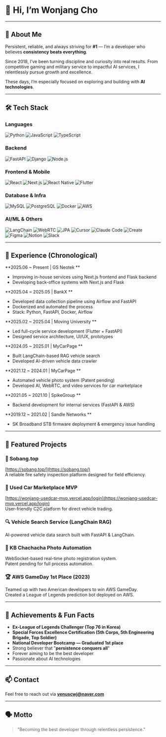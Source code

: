 
# 👋 Hi, I’m Wonjang Cho

---

## 🚀 About Me

Persistent, reliable, and always striving for **#1** — I’m a developer who believes **consistency beats everything**.

Since 2018, I’ve been turning discipline and curiosity into real results. From competitive gaming and military service to impactful AI services, I relentlessly pursue growth and excellence.

These days, I’m especially focused on exploring and building with **AI technologies**.

---

## 🛠️ Tech Stack

### Languages  
![Python](https://img.shields.io/badge/Python-3776AB?style=flat&logo=python&logoColor=white)
![JavaScript](https://img.shields.io/badge/JavaScript-F7DF1E?style=flat&logo=javascript&logoColor=black)
![TypeScript](https://img.shields.io/badge/TypeScript-3178C6?style=flat&logo=typescript&logoColor=white)

### Backend  
![FastAPI](https://img.shields.io/badge/FastAPI-009688?style=flat&logo=fastapi&logoColor=white)
![Django](https://img.shields.io/badge/Django-092E20?style=flat&logo=django&logoColor=white)
![Node.js](https://img.shields.io/badge/Node.js-339933?style=flat&logo=nodedotjs&logoColor=white)

### Frontend & Mobile  
![React](https://img.shields.io/badge/React-61DAFB?style=flat&logo=react&logoColor=black)
![Next.js](https://img.shields.io/badge/Next.js-000000?style=flat&logo=nextdotjs&logoColor=white)
![React Native](https://img.shields.io/badge/React_Native-61DAFB?style=flat&logo=react&logoColor=black)
![Flutter](https://img.shields.io/badge/Flutter-02569B?style=flat&logo=flutter&logoColor=white)

### Database & Infra  
![MySQL](https://img.shields.io/badge/MySQL-4479A1?style=flat&logo=mysql&logoColor=white)
![PostgreSQL](https://img.shields.io/badge/PostgreSQL-4169E1?style=flat&logo=postgresql&logoColor=white)
![Docker](https://img.shields.io/badge/Docker-2496ED?style=flat&logo=docker&logoColor=white)
![AWS](https://img.shields.io/badge/AWS-232F3E?style=flat&logo=amazonaws&logoColor=white)

### AI/ML & Others  
![LangChain](https://img.shields.io/badge/LangChain-000?style=flat&logo=langchain&logoColor=white)
![WebRTC](https://img.shields.io/badge/WebRTC-333333?style=flat&logo=webrtc&logoColor=white)
![JPA](https://img.shields.io/badge/JPA-007396?style=flat)
![Cursor](https://img.shields.io/badge/Cursor-000000?style=flat)
![Claude Code](https://img.shields.io/badge/Claude_Code-000000?style=flat)
![Create](https://img.shields.io/badge/Create-000000?style=flat)
![Figma](https://img.shields.io/badge/Figma-F24E1E?style=flat&logo=figma&logoColor=white)
![Notion](https://img.shields.io/badge/Notion-000000?style=flat&logo=notion&logoColor=white)
![Slack](https://img.shields.io/badge/Slack-4A154B?style=flat&logo=slack&logoColor=white)

---

## 💼 Experience (Chronological)

**2025.06 ~ Present | GS Neotek **  
- Improving in-house services using Next.js frontend and Flask backend
- Developing back-office systems with Next.js and Flask

**2025.04 ~ 2025.05 | BankX **
- Developed data collection pipeline using Airflow and FastAPI
- Dockerized and automated the process
- Stack: Python, FastAPI, Docker, Airflow

**2025.02 ~ 2025.04 | Moving University **  
- Led full-cycle service development (Flutter + FastAPI)  
- Designed service architecture, UI/UX, prototypes 

**2024.05 ~ 2025.01 | MyCarPage **  
- Built LangChain-based RAG vehicle search  
- Developed AI-driven vehicle data crawler  

**2021.12 ~ 2024.01 | MyCarPage **  
- Automated vehicle photo system (Patent pending)  
- Developed AI, WebRTC, and video services for car marketplace  

**2021.05 ~ 2021.10 | SpikeGroup **  
- Backend development for internal services (FastAPI & AWS)  

**2019.12 ~ 2021.02 | Sandle Networks **  
- SK Broadband STB firmware deployment & emergency issue handling  

---

## 🌟 Featured Projects

### 🧯 Sobang.top  
[https://sobang.top/](https://sobang.top/)  
A reliable fire safety inspection platform designed for field efficiency.  

### 🚗 Used Car Marketplace MVP  
[https://wonjang-usedcar-mvp.vercel.app/login](https://wonjang-usedcar-mvp.vercel.app/login)  
User-friendly C2C platform for direct vehicle trading.  

### 🔍 Vehicle Search Service (LangChain RAG)  
AI-powered vehicle data search built with FastAPI & LangChain.  

### 📸 KB Chachacha Photo Automation  
WebSocket-based real-time photo registration system.  
Patent pending for full process automation.  

### 🏆 AWS GameDay 1st Place (2023)  
Teamed up with two American developers to win AWS GameDay.  
Created a League of Legends prediction bot deployed on AWS.  

---

## 🏅 Achievements & Fun Facts

- **Ex-League of Legends Challenger (Top 76 in Korea)**  
- **Special Forces Excellence Certification (5th Corps, 5th Engineering Brigade, Top Soldier)**  
- **National Developer Bootcamp — Graduated 1st place**  
- Strong believer that "**persistence conquers all**"  
- Forever aiming to be the best developer  
- Passionate about AI technologies  

---

## 📫 Contact

Feel free to reach out via **[venuscwj@naver.com](mailto:venuscwj@naver.com)**  

---

## 🗣️ Motto

> "Becoming the best developer through relentless persistence."
